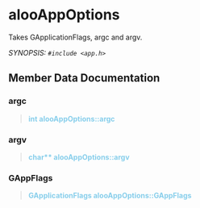 # alooAppOptions

Takes GApplicationFlags, argc and argv.

_SYNOPSIS: `#include <app.h>`_

## Member Data Documentation

### argc

> <mark>int alooAppOptions::argc </mark>

### argv

> <mark>char\*\* alooAppOptions::argv </mark>

### GAppFlags

> <mark>GApplicationFlags alooAppOptions::GAppFlags </mark>

<style>
	mark {
		background: transparent;
		font-weight: bold;
		color: skyblue;
	}
</style>
